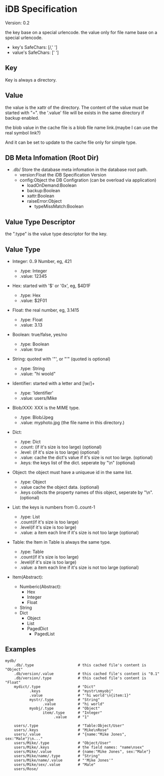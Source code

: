 # iDB Specification

Version: 0.2

the key base on a special urlencode.
the value only for file name base on a special urlencode.

* key's SafeChars: [/,' ']
* value's SafeChars: [' ']

## Key

Key is always a directory.

## Value

the value is the xattr of the directory. The content of the value must be started with "=".
the '.value' file will be exists in the same directory if backup enabled.

the blob value in the cache file is a blob file name link.(maybe I can use the real symbol link?)

And it can be set to update to the cache file only for simple type.


## DB Meta Infomation (Root Dir)

* .db/  Store the database meta infomation in the database root path.
  * version:Float  the iDB Specification Version
  * config:Object  the DB Configration (can be overload via application)
    * loadOnDemand:Boolean
    * backup:Boolean
    * xattr:Boolean
    * raiseError:Object
      * typeMissMatch:Boolean

## Value Type Descriptor

the ".type" is the value type descriptor for the key.

## Value Type

* Integer: 0..9 Number, eg, 421
  * .type: Integer
  * .value: 12345
* Hex: started with '$' or '0x', eg, $4D1F
  * .type: Hex
  * .value: $2F01
* Float: the real number, eg, 3.1415
  * .type: Float
  * .value: 3.13
* Boolean: true/false, yes/no
  * .type: Boolean
  * .value: true
* String: quoted with '"', or "'" (quoted is optional)
  * .type: String
  * .value: "hi woold"
* Identifier: started with a letter and [\w\/]+
  * .type: 'Identifier'
  * .value: users/Mike
* Blob/XXX: XXX is the MIME type.
  * .type: Blob/Jpeg
  * .value: myphoto.jpg (the file name in this directory.)
* Dict: 
  * .type: Dict
  * .count: (if it's size is too large) (optional)
  * .level: (if it's size is too large) (optional)
  * .value: cache the dict's value if it's size is not too large. (optional)
  * .keys: the keys list of the dict. seperate by "\n" (optional)
* Object<Dict>: the object must have a uniqueue id in the same list.
  * .type:  Object
  * .value  cache the object data. (optional)
  * .keys   collects the property names of this object, seperate by "\n". (optional)
* List<Dict>: the keys is numbers from 0..count-1
  * .type: List
  * .count(if it's size is too large)
  * .level(if it's size is too large)
  * .value: a item each line if it's size is not too large (optional)
* Table<Dict>: the Item in Table is always the same type.
  * .type: Table
  * .count(if it's size is too large)
  * .level(if it's size is too large)
  * .value: a item each line if it's size is not too large (optional)

* Item(Abstract):
  * Numberic(Abstract):
    * Hex
    * Integer
    * Float
  * String
  * Dict
    * Object
    * List
    * PagedDict
      * PagedList


## Examples

    mydb/
        .db/.type                    # this cached file's content is "Object"
        .db/version/.value           # this cached file's content is "0.1"
        .db/version/.type            # this cached file's content is "Float"
        mydict/.type                 # "Dict"
               .keys                 # "mystr\nmyobj"
               .value                # "'hi world'\n{item:1}"
               mystr/.type           # "String"
                     .value          # "hi world"
               myobj/.type           # "Object"
                     item/.type      # "Integer"
                          .value     # "1"

        users/.type                  # "Table:Object/User"
        users/.keys                  # "Mike\nRose"
        users/.value                 # "{name:"Mike Jones", sex:"Male"}\n..."
        users/Mike/.type             # "Object/User"
        users/Mike/.keys             # the field names: "name\nsex"
        users/Mike/.value            # {name:"Mike Jones", sex:"Male"}
        users/Mike/name/.type        # "String"
        users/Mike/name/.value       # "'Mike Jones'"
        users/Mike/sex/.value        # "Male"
        users/Rose/

